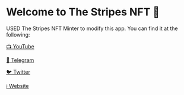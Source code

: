 # Welcome to The Stripes NFT 💎

USED The Stripes NFT Minter to modify this app.  You can find it at the following:

[📺 YouTube](https://www.youtube.com/AliSolanki)

[💬 Telegram](https://t.me/studentsamaj)

[🐦 Twitter](https://twitter.com/thestripesnft)

[ℹ️ Website](https://thestripesnft.com/)
